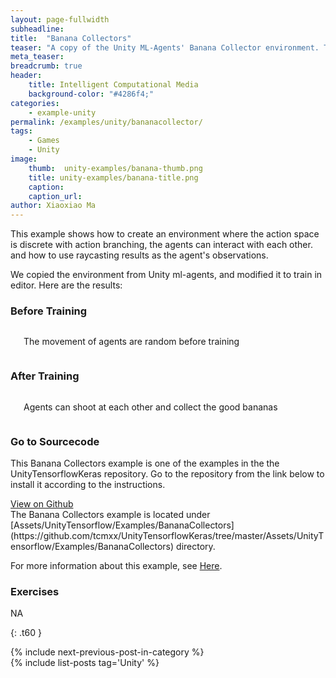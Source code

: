 ```yaml
---
layout: page-fullwidth
subheadline: 
title:  "Banana Collectors"
teaser: "A copy of the Unity ML-Agents' Banana Collector environment. The agents are trained to collect bananas, shoot at each other and avoid the bad bananas. Discrete action branching is used in this example."
meta_teaser: 
breadcrumb: true
header:
    title: Intelligent Computational Media
    background-color: "#4286f4;"
categories:
    - example-unity
permalink: /examples/unity/bananacollector/
tags:
    - Games
    - Unity
image:
    thumb:  unity-examples/banana-thumb.png
    title: unity-examples/banana-title.png
    caption: 
    caption_url: 
author: Xiaoxiao Ma
---
```


This example shows how to create an environment where the action space is discrete with action branching, the agents can interact with each other. and how to use raycasting results as the agent's observations.

We copied the environment from Unity ml-agents, and modified it to train in editor. Here are the results:

### Before Training
<div class="row text-center">
	<div class="medium-8 columns t30">
       <img src="{{ site.urlimg }}unity-examples/banana-collector-before-training.gif" alt="">
	   <p>The movement of agents are random before training</p>
    </div><!-- /.medium-8.columns -->
</div><!-- /.row -->

### After Training
<div class="row text-center">
	<div class="medium-8 columns t30">
       <img src="{{ site.urlimg }}unity-examples/banana-collector-after-training.gif" alt="">
	   <p>Agents can shoot at each other and collect the good bananas</p>
    </div><!-- /.medium-8.columns -->
</div><!-- /.row -->

### Go to Sourcecode
This Banana Collectors example is one of the examples in the the UnityTensorflowKeras repository. Go to the repository from the link below to install it according to the instructions. 
<div class="row">
    <div class="medium-6 columns t10">
	  <a class = "radius button small" target="_blank" href = "https://github.com/tcmxx/UnityTensorflowKeras" >View on Github</a>
    </div>
</div><!-- /.row -->
The Banana Collectors example is located under [Assets/UnityTensorflow/Examples/BananaCollectors](https://github.com/tcmxx/UnityTensorflowKeras/tree/master/Assets/UnityTensorflow/Examples/BananaCollectors) directory.

For more information about this example, see [Here](https://github.com/tcmxx/UnityTensorflowKeras/blob/master/Documents/ExamplesList.md#bananacollectors).

### Exercises
NA


{: .t60 }
<div id="bottom" class="row t30">
    <div class="small-12 columns">
       {% include next-previous-post-in-category %}
    </div><!-- /.small-12.columns -->
</div>
{% include list-posts tag='Unity' %}

